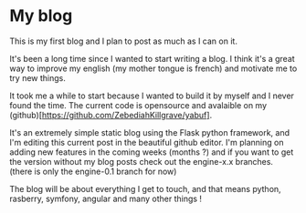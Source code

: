 # My blog

This is my first blog and I plan to post as much as I can on it.

It's been a long time since I wanted to start writing a blog. I think it's a great way to improve my english (my mother tongue is french) and motivate me to try new things.

It took me a while to start because I wanted to build it by myself and I never found the time. The current code is opensource and avalaible on my (github)[https://github.com/ZebediahKillgrave/yabuf].

It's an extremely simple static blog using the Flask python framework, and I'm editing this current post in the beautiful github editor. I'm planning on adding new features in the coming weeks (months ?) and if you want to get the version without my blog posts check out the engine-x.x branches. (there is only the engine-0.1 branch for now)

The blog will be about everything I get to touch, and that means python, rasberry, symfony, angular and many other things !
